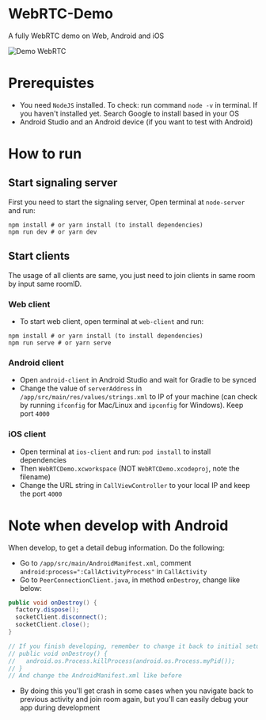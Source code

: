 # WebRTC-Demo
A fully WebRTC demo on Web, Android and iOS

![Demo WebRTC](./demo.gif "Demo WebRTC")

# Prerequistes
 - You need `NodeJS` installed. To check: run command `node -v` in terminal. If you haven't installed yet. Search Google to install based in your OS
 - Android Studio and an Android device (if you want to test with Android)
 
# How to run
## Start signaling server
First you need to start the signaling server, Open terminal at `node-server` and run:
```
npm install # or yarn install (to install dependencies)
npm run dev # or yarn dev
```
## Start clients
The usage of all clients are same, you just need to join clients in same room by input same roomID.
### Web client
- To start web client, open terminal at `web-client` and run:
```
npm install # or yarn install (to install dependencies)
npm run serve # or yarn serve
```

### Android client 
- Open `android-client` in Android Studio and wait for Gradle to be synced
- Change the value of `serverAddress` in `/app/src/main/res/values/strings.xml` to IP of your machine (can check by running `ifconfig` for Mac/Linux and `ipconfig` for Windows). Keep port `4000`

### iOS client
- Open terminal at `ios-client` and run: `pod install` to install dependencies
- Then `WebRTCDemo.xcworkspace` (NOT `WebRTCDemo.xcodeproj`, note the filename)
- Change the URL string in `CallViewController` to your local IP and keep the port `4000`

# Note when develop with Android
When develop, to get a detail debug information. Do the following:
- Go to `/app/src/main/AndroidManifest.xml`, comment `android:process=":CallActivityProcess"` in `CallActivity`
- Go to `PeerConnectionClient.java`, in method `onDestroy`, change like below:
```java
public void onDestroy() {
  factory.dispose();
  socketClient.disconnect();
  socketClient.close();
}

// If you finish developing, remember to change it back to initial setup like below
// public void onDestroy() {
//   android.os.Process.killProcess(android.os.Process.myPid());
// }
// And change the AndroidManifest.xml like before
```
- By doing this you'll get crash in some cases when you navigate back to previous activity and join room again, but you'll can easily debug your app during development
